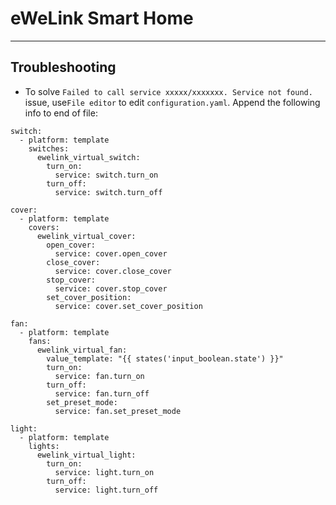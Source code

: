 # eWeLink Smart Home

---

## Troubleshooting

-   To solve `Failed to call service xxxxx/xxxxxxx. Service not found.` issue, use`File editor` to edit `configuration.yaml`. Append the following info to end of file:

```
switch:
  - platform: template
    switches:
      ewelink_virtual_switch:
        turn_on:
          service: switch.turn_on
        turn_off:
          service: switch.turn_off

cover:
  - platform: template
    covers:
      ewelink_virtual_cover:
        open_cover:
          service: cover.open_cover
        close_cover:
          service: cover.close_cover
        stop_cover:
          service: cover.stop_cover
        set_cover_position:
          service: cover.set_cover_position

fan:
  - platform: template
    fans:
      ewelink_virtual_fan:
        value_template: "{{ states('input_boolean.state') }}"
        turn_on:
          service: fan.turn_on
        turn_off:
          service: fan.turn_off
        set_preset_mode:
          service: fan.set_preset_mode

light:
  - platform: template
    lights:
      ewelink_virtual_light:
        turn_on:
          service: light.turn_on
        turn_off:
          service: light.turn_off
```
